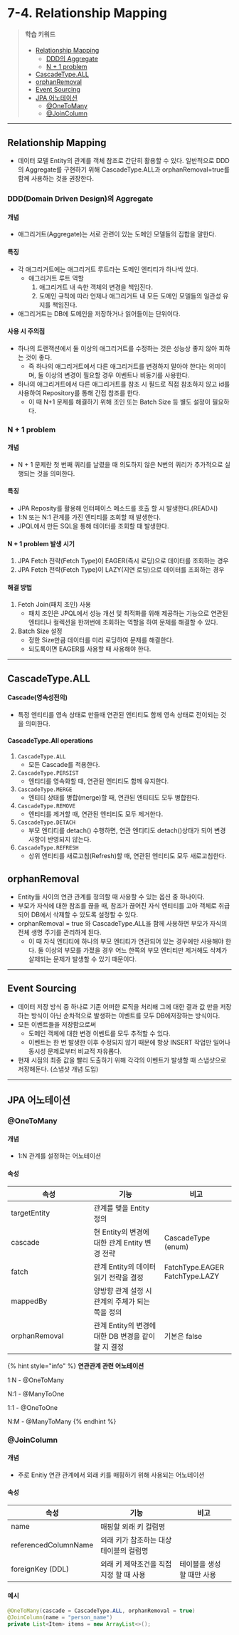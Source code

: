 # 7-4. Relationship Mapping

> #### 학습 키워드
>
> * [Relationship Mapping](7-4.-relationship-mapping.md#relationship-mapping)
>   * [DDD의 Aggregate](7-4.-relationship-mapping.md#ddd-domain-driven-design-aggregate)
>   * [N + 1 problem](7-4.-relationship-mapping.md#n-+-1-problem)
> * [CascadeType.ALL](7-4.-relationship-mapping.md#cascadetype.all)
> * [orphanRemoval](7-4.-relationship-mapping.md#orphanremoval)
> * [Event Sourcing](7-4.-relationship-mapping.md#event-sourcing)
> * [JPA 어노테이션](7-4.-relationship-mapping.md#jpa)
>   * [@OneToMany](7-4.-relationship-mapping.md#onetomany)
>   * [@JoinColumn](7-4.-relationship-mapping.md#joincolumn)

***

## Relationship Mapping

* 데이터 모델 Entity의 관계를 객체 참조로 간단히 활용할 수 있다. 일반적으로 DDD의 Aggregate를 구현하기 위해 CascadeType.ALL과 orphanRemoval=true를 함께 사용하는 것을 권장한다.

### DDD(Domain Driven Design)의 Aggregate

#### 개념

* 애그리거트(Aggregate)는 서로 관련이 있는 도메인 모델들의 집합을 말한다.

#### 특징

* 각 애그리거트에는 애그리거트 루트라는 도메인 엔티티가 하나씩 있다.
  * 애그리거트 루트 역할
    1. 애그리거트 내 속한 객체의 변경을 책임진다.
    2. 도메인 규칙에 따라 언제나 애그리거트 내 모든 도메인 모델들의 일관성 유지를 책임진다.
* 애그리거트는 DB에 도메인을 저장하거나 읽어들이는 단위이다.

#### 사용 시 주의점

* 하나의 트랜잭션에서 둘 이상의 애그리거트를 수정하는 것은 성능상 좋지 않아 피하는 것이 좋다.
  * 즉 하나의 애그리거트에서 다른 애그리거트를 변경하지 말아야 한다는 의미이며, 둘 이상의 변경이 필요할 경우 이벤트나 비동기를 사용한다.
* 하나의 애그리거트에서 다른 애그리거트를 참조 시 필드로 직접 참조하지 않고 id를 사용하여 Repository를 통해 간접 참조를 한다.
  * 이 때 N+1 문제를 해결하기 위해 조인 또는 Batch Size 등 별도 설정이 필요하다.

### N + 1 problem

#### 개념

* N + 1 문제란 첫 번째 쿼리를 날렸을 때 의도하지 않은 N번의 쿼리가 추가적으로 실행되는 것을 의미한다.

#### 특징

* JPA Reposity를 활용해 인터페이스 메소드를 호출 할 시 발생한다.(READ시)
* 1:N 또는 N:1 관계를 가진 엔티티를 조회할 때 발생한다.
* JPQL에서 만든 SQL을 통해 데이터를 조회할 때 발생한다.

#### N + 1 problem 발생 시기

1. JPA Fetch 전략(Fetch Type)이 EAGER(즉시 로딩)으로 데이터를 조회하는 경우
2. JPA Fetch 전략(Fetch Type)이 LAZY(지연 로딩)으로 데이터를 조회하는 경우

#### 해결 방법

1. Fetch Join(패치 조인) 사용
   * 패치 조인은 JPQL에서 성능 개선 및 최적화를 위해 제공하는 기능으로 연관된 엔티티나 컬렉션을 한꺼번에 조회하는 역할을 하여 문제를 해결할 수 있다.
2. Batch Size 설정
   * 정한 Size만큼 데이터를 미리 로딩하여 문제를 해결한다.
   * 되도록이면 EAGER를 사용할 때 사용해야 한다.

***

## CascadeType.ALL

#### Cascade(영속성전의)

* 특정 엔티티를 영속 상태로 만들때 연관된 엔티티도 함께 영속 상태로 전이되는 것을 의미한다.

#### CascadeType.All operations

1. `CascadeType.ALL`
   * 모든 Cascade를 적용한다.
2. `CascadeType.PERSIST`
   * 엔티티를 영속화할 때, 연관된 엔티티도 함께 유지한다.
3. `CascadeType.MERGE`
   * 엔티티 상태를 병합(merge)할 때, 연관된 엔티티도 모두 병합한다.
4. `CascadeType.REMOVE`
   * 엔티티를 제거할 때, 연관된 엔티티도 모두 제거한다.
5. `CascadeType.DETACH`
   * 부모 엔티티를 detach() 수행하면, 연관 엔티티도 detach()상태가 되어 변경 사항이 반영되지 않는다.
6. `CascadeType.REFRESH`
   * 상위 엔티티를 새로고침(Refresh)할 때, 연관된 엔티티도 모두 새로고침한다.

## orphanRemoval

* Entity들 사이의 연관 관계를 정의할 때 사용할 수 있는 옵션 중 하나이다.
* 부모가 자식에 대한 참조를 끊을 때, 참조가 끊어진 자식 엔티티를 고아 객체로 취급되어 DB에서 삭제할 수 있도록 설정할 수 있다.
* orphanRemoval = true 와 CascadeType.ALL을 함께 사용하면 부모가 자식의 전체 생명 주기를 관리하게 된다.
  * 이 때 자식 엔티티에 하나의 부모 엔티티가 연관되어 있는 경우에만 사용해야 한다. 둘 이상의 부모를 가졌을 경우 어느 한쪽의 부모 엔티티만 제거해도 삭제가 살제되는 문제가 발생할 수 있기 때문이다.

***

## Event Sourcing

* 데이터 저장 방식 중 하나로 기존 어떠한 로직을 처리해 그에 대한 결과 값 만을 저장하는 방식이 아닌 순차적으로 발생하는 이벤트를 모두 DB에저장하는 방식이다.
* 모든 이벤트들을 저장함으로써
  * 도메인 객체에 대한 변경 이벤트를 모두 추적할 수 있다.
  * 이벤트는 한 번 발생한 이후 수정되지 않기 때문에 항상 INSERT 작업만 일어나 동시성 문제로부터 비교적 자유롭다.
* 현재 시점의 최종 값을 빨리 도출하기 위해 각각의 이벤트가 발생할 때 스냅샷으로 저장해둔다. (스냅샷 개념 도입)

***

## JPA 어노테이션

### @OneToMany

#### 개념

* 1:N 관계를 설정하는 어노테이션

#### 속성

<table><thead><tr><th width="170">속성</th><th>기능</th><th>비고</th></tr></thead><tbody><tr><td>targetEntity</td><td>관계를 맺을 Entity 정의</td><td></td></tr><tr><td>cascade</td><td>현 Entity의 변경에 대한 관계 Entity 변경 전략</td><td>CascadeType (enum)</td></tr><tr><td>fatch</td><td>관계 Entity의 데이터 읽기 전략을 결정</td><td>FatchType.EAGER<br>FatchType.LAZY</td></tr><tr><td>mappedBy</td><td>양방향 관계 설정 시 관계의 주체가 되는 쪽을 정의</td><td></td></tr><tr><td>orphanRemoval</td><td>관계 Entity의 변경에 대한 DB 변경을 같이할 지 결정</td><td>기본은 false</td></tr></tbody></table>

{% hint style="info" %}
**연관관계 관련 어노테이션**

1:N - @OneToMany

N:1 - @ManyToOne

1:1 - @OneToOne

N:M - @ManyToMany
{% endhint %}

### @JoinColumn

#### 개념

* 주로 Enitiy 연관 관계에서 외래 키를 매핑하기 위해 사용되는 어노테이션

#### 속성

| 속성                   | 기능                      | 비고              |
| -------------------- | ----------------------- | --------------- |
| name                 | 매핑할 외래 키 컬럼명            |                 |
| referencedColumnName | 외래 키가 참조하는 대상 테이블의 컬럼명  |                 |
| foreignKey (DDL)     | 외래 키 제약조건을 직접 지정 할 때 사용 | 테이블을 생성 할 때만 사용 |

#### 예시

```java
@OneToMany(cascade = CascadeType.ALL, orphanRemoval = true)
@JoinColumn(name = "person_name")
private List<Item> items = new ArrayList<>();
```
